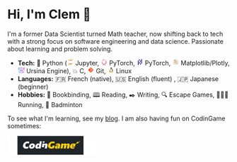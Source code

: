 # Hi, I'm Clem 👋

I'm a former Data Scientist turned Math teacher, now shifting back to tech with a strong focus on software engineering and data science. Passionate about learning and problem solving.

- **Tech:** 🐍 Python (<img src="data/jupyter.png" alt="Jupyter logo" width="15"/> Jupyter, <img src="data/pytorch.png" alt="PyTorch logo" width="15"/> PyTorch, <img src="data/pandas.png" alt="Pandas logo" width="15"/> PyTorch, <img src="data/matplotlib.png" alt="Matplotlib logo" width="15"/> Matplotlib/Plotly, <img src="data/ursina_engine.png" alt="Ursina logo" width="15"/> Ursina Engine), 💥 C, <img src="data/git.png" alt="Git logo" width="15"/> Git, <img src="data/linux.png" alt="Linux logo" width="15"/> Linux
- **Languages:** 🇫🇷 French (native), 🇺🇸 English (fluent) , 🇯🇵 Japanese (beginner)
- **Hobbies:** 📓 Bookbinding, 🕮 Reading, ✒️ Writing, 🔍 Escape Games, 🏃‍♀️‍➡️ Running, 🏸 Badminton

To see what I'm learning, see my [blog](https://clembytes.fr/).
I am also having fun on CodinGame sometimes:

<a href="https://www.codingame.com/profile/2fd6c27154680fa40354f78b6cd1d0829766093">
  <img src="data/CodinGame_Logo.svg" alt="CodinGame logo" width="200" />
</a>

<!--
**ClemBytes/ClemBytes** is a ✨ _special_ ✨ repository because its `README.md` (this file) appears on your GitHub profile.

Here are some ideas to get you started:

- 🔭 I’m currently working on ...
- 🌱 I’m currently learning ...
- 👯 I’m looking to collaborate on ...
- 🤔 I’m looking for help with ...
- 💬 Ask me about ...
- 📫 How to reach me: ...
- 😄 Pronouns: ...
- ⚡ Fun fact: ...
-->
